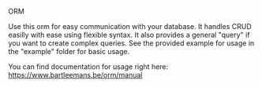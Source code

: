 ORM

Use this orm for easy communication with your database.
It handles CRUD easilly with ease using flexible syntax.
It also provides a general "query" if you want to create complex queries.
See the provided example for usage in the "example" folder for basic usage.

You can find documentation for usage right here: https://www.bartleemans.be/orm/manual
